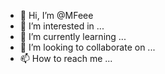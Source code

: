 - 👋 Hi, I’m @MFeee
- 👀 I’m interested in ...
- 🌱 I’m currently learning ...
- 💞️ I’m looking to collaborate on ...
- 📫 How to reach me ...

<!---
MFeee/MFeee is a ✨ special ✨ repository because its `README.md` (this file) appears on your GitHub profile.
You can click the Preview link to take a look at your changes.
--->
